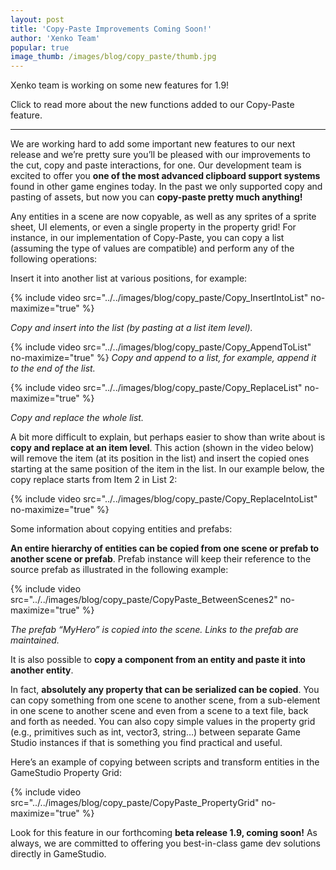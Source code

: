 ```yaml
---
layout: post
title: 'Copy-Paste Improvements Coming Soon!'
author: 'Xenko Team'
popular: true
image_thumb: /images/blog/copy_paste/thumb.jpg
---
```


Xenko team is working on some new features for 1.9!

Click to read more about the new functions added to our Copy-Paste feature.

<!--more-->
 ---

We are working hard to add some important new features to our next release and we’re pretty sure you’ll be pleased with our improvements to the cut, copy and paste interactions, for one. Our development team is excited to offer you **one of the most advanced clipboard support systems** found in other game engines today. In the past we only supported copy and pasting of assets, but now you can **copy-paste pretty much anything!**


Any entities in a scene are now copyable, as well as any sprites of a sprite sheet, UI elements, or even a single property in the property grid! For instance, in our implementation of Copy-Paste, you can copy a list (assuming the type of values are compatible) and perform any of the following operations:


Insert it into another list at various positions, for example:

{% include video src="../../images/blog/copy_paste/Copy_InsertIntoList" no-maximize="true" %}

*Copy and insert into the list (by pasting at a list item level).*


{% include video src="../../images/blog/copy_paste/Copy_AppendToList" no-maximize="true" %}
*Copy and append to a list, for example, append it to the end of the list.*


{% include video src="../../images/blog/copy_paste/Copy_ReplaceList" no-maximize="true" %}

*Copy and replace the whole list.*

A bit more difficult to explain, but perhaps easier to show than write about is **copy and replace at an item level**. This action (shown in the video below) will remove the item (at its position in the list) and insert the copied ones starting at the same position of the item in the list. In our example below, the copy replace starts from Item 2 in List 2:

{% include video src="../../images/blog/copy_paste/Copy_ReplaceIntoList" no-maximize="true" %}


Some information about copying entities and prefabs:

**An entire hierarchy of entities can be copied from one scene or prefab to another scene or prefab**. Prefab instance will keep their reference to the source prefab as illustrated in the following example:



{% include video src="../../images/blog/copy_paste/CopyPaste_BetweenScenes2" no-maximize="true" %}

*The prefab “MyHero” is copied into the scene. Links to the prefab are maintained.*


It is also possible to **copy a component from an entity and paste it into another entity**.


In fact, **absolutely any property that can be serialized can be copied**. You can copy something from one scene to another scene, from a sub-element in one scene to another scene and even from a scene to a text file, back and forth as needed. You can also copy simple values in the property grid (e.g., primitives such as int, vector3, string…) between separate Game Studio instances if that is something you find practical and useful.


Here’s an example of copying between scripts and transform entities in the GameStudio Property Grid:  


{% include video src="../../images/blog/copy_paste/CopyPaste_PropertyGrid" no-maximize="true" %}

Look for this feature in our forthcoming **beta release 1.9, coming soon!** As always, we are committed to offering you best-in-class game dev solutions directly in GameStudio.



